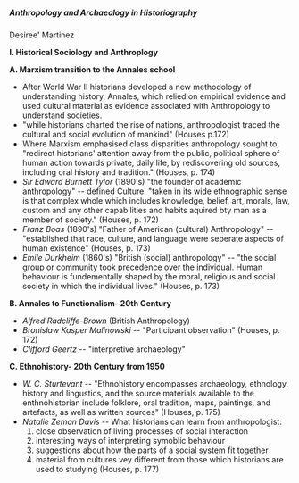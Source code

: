##### Anthropology and Archaeology in Historiography
Desiree' Martinez

**I. Historical Sociology and Anthroplogy**
    
**A. Marxism transition to the Annales school** 

-    After World War II historians developed a new methodology of understanding history, Annales, which relied on empirical evidence and used cultural material as evidence associated with Anthropology to understand societies.   
- "while historians charted the rise of nations, anthropologist traced the cultural and social evolution of mankind" (Houses p.172)
- Where Marxism emphasised class disparities anthropology sought to, "redirect historians' attention away from the public, political sphere of human action towards private, daily life, by rediscovering old sources, including oral history and tradition." (Houses, p. 174)
- _Sir Edward Burnett Tylor_ (1890's) "the founder of academic anthropology" 
-- defined Culture: "taken in its wide ethnographic sense is that complex whole which includes knowledge, belief, art, morals, law, custom and any other capabilities and habits aquired bty man as a member of society." (Houses, p. 172)
- _Franz Boas_ (1890's) "Father of American (cultural) Anthropology"
-- "established that race, culture, and language were seperate aspects of human existence" (Houses, p. 173)
- _Emile Durkheim_ (1860's) "British (social) anthropology"
-- "the social group or community took precedence over the individual. Human behaviour is fundementally shaped by the moral, religious and social society in which the individual lives." (Houses, p. 173)

**B. Annales to Functionalism- 20th Century**

- _Alfred Radcliffe-Brown_ (British Anthropology)
- _Bronisław Kasper Malinowski_
-- "Participant observation" (Houses, p. 172) 
- _Clifford Geertz_ 
-- "interpretive archaeology" 

**C. Ethnohistory- 20th Century from 1950**

- _W. C. Sturtevant_ 
-- "Ethnohistory encompasses archaeology, ethnology, history and lingustics, and the source materials available to the enthnohistorian include folklore, oral tradition, maps, paintings, and artefacts, as well as written sources" (Houses, p. 175)
- _Natalie Zemon Davis_ 
-- What historians can learn from anthropologist: 
    1. close observation of living processes of social interaction
    2. interesting ways of interpreting symoblic behaviour
    3. suggestions about how the parts of a social system fit together
    4. material from cultures vey different from those which historians are used to studying (Houses, p. 177) 



 





 




  
